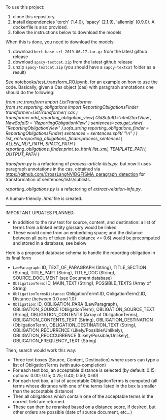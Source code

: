 
To use this project:

1. clone this repository
2. install dependencies 'torch' (1.4.0), 'spacy' (2.1.9), 'allennlp' (0.9.0). A dockerfile is also provided.
3. follow the instructions below to download the models

When this is done, you need to download the models:

1. download `bert-base-srl-2019.06.17.tar.gz` from the latest github release
2. download `spacy-textcat.zip` from the latest github release
3. unzip `spacy-textcat.zip` (you should have a `sapcy-textcat` folder as a result)

See notebooks/test_transform_RO.ipynb, for an example on how to use the code. Basically, given a Cas object (cas) with paragraph annotations one should do the following:

*from src.transform import ListTransformer \
from src.reporting_obligations import ReportingObligationsFinder \
transformer=ListTransformer( cas )
transformer.add_reporting_obligation_view( OldSofaID='html2textView', NewSofaID = 'ReportingObligationView'  )
sentences=cas.get_view( "ReportingObligationView" ).sofa_string
reporting_obligations_finder = ReportingObligationsFinder( sentences = sentences.split( "\n" ) )
list_xml=reporting_obligations_finder.process_sentences( ALLEN_NLP_PATH, SPACY_PATH )
reporting_obligations_finder.print_to_html( list_xml, TEMPLATE_PATH, OUTPUT_PATH )*

*transform.py* is a refactoring of *process-article-lists.py*, but now it uses paragraph annotations in the cas, obtained via https://github.com/CrossLangNV/DGFISMA_paragraph_detection for transformation of sentences/lists/sublists.

*reporting_obligations.py* is a refactoring of *extract-relation-info.py*.

A human-friendly *.html* file is created.

----------------------------------

IMPORTANT UPDATES PLANNED:

- In addition to the raw text for source, content, and destination: a list of terms from a linked entity glossary would be linked
- These would come from an embedding space; and the distance between all pairs of token (with distance <= 0.6) would be precomputed and stored in a database, see below

Here is a proposed database schema to handle the reporting obligation in its final form

- `LawParagraph`: ID, TEXT_OF_PARAGRAPH (String), TITLE_SECTION (String), TITLE_PART (String), TITLE_DOC (String), SOURCE_DOCUMENT (see Document database)
- `ObligationTerm`: ID, MAIN_TEXT (String), POSSIBLE_TEXTS (Array of String)
- `ObligationTermsDistance`: ObligationTerm1.ID, ObligationTerm2.ID, Distance (between 0.0 and 1.0)
- `Obligation`: ID, OBLIGATION_PARA (LawParagraph), OBLIGATION_SOURCE (ObligationTerm), OBLIGATION_SOURCE_TEXT (String), OBLIGATION_CONTENTS (Array of ObligationTerms), OBLIGATION_CONTENTS_TEXT (String), OBLIGATION_DESTINATION (ObligationTerm), OBLIGATION_DESTINATION_TEXT (String), OBLIGATION_RECURRENCE (Likely/Possible/Unlikely), OBLIGATION_REOCCURRENCE (Likely/Possible/Unlikely), OBLIGATION_FREQUENCY_TEXT (String)

Then, search would work this way:

- Three text boxes (Source, Content, Destination) where users can type a list of ObligationTerms (with auto-completion)
- For each text box, an acceptable distance is selected (by default: 0.15; options: 0.00; 0.15; 0.25; 0.40; 0.50; 0.60)
- For each text box, a list of acceptable ObligationTerms is computed (all terms whose distance with one of the terms listed in the box is smaller than the acceptable distance)
- Then all obligations which contain one of the acceptable terms in the correct field are returned.
- These can then be reranked based on a distance score, if desired, but other orders are possible (date of source document, etc...)